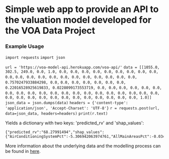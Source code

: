 # Simple web app to provide an API to the valuation model developed for the VOA Data Project



### Example Usage



`import requests`
`import json`

`url = 'https://voa-model-api.herokuapp.com/voa-api/'`
`data = [[1055.0, 302.5, 249.0, 0.0, 1.0, 0.0, 0.0, 0.0, 0.0, 0.0, 0.0, 0.0, 0.0, 0.0, 0.0,` 
         `0.0, 0.0, 0.0, 0.0, 0.0, 0.0, 0.0, 0.0, 0.0, 0.0, 0.0, 0.7570247933884298, 0.0,` 
         `0.0, 0.0, 0.0, 0.0, 0.0, 0.0, 0.22016528925619833, 0.0228099173553719, 0.0, 0.0,` 
         `0.0, 0.0, 0.0, 0.0, 0.0, 0.0, 0.0, 0.0, 0.0, 0.0, 0.0, 0.0, 0.0, 0.0, 0.0, 0.0,` 
         `0.0, 0.0, 0.0, 0.0, 0.0, 0.0, 0.0, 0.0, 0.0, 0.0, 0.0, 0.0, 0.0, 0.0, 1.0]]`
`json_data = json.dumps(data)`
`headers = {'content-type': 'application/json', 'Accept-Charset': 'UTF-8'}`
`r = requests.post(url, data=json_data, headers=headers)`
`print(r.text)`



Yields a dictionary with two keys: 'predicted_rv' and 'shap_values':

```
{"predicted_rv":"68.27991494","shap_values":{"AirConditioningSystemPct":-5.306942063974761,"AllMainAreasPct":-0.03446747378651801,"AreaUnderSupportedFloorPct":-0.0061089558567267565,"BarPct":-0.0004821223467996418,"BillingAuthorityCode":-32.00895246951492,"CPSpaces":-0.4576341188728618,"CanteenPct":0.0005043063061403403,"ChillStorePct":-0.005704371562293244,"ClassroomPct":0.0,"ColdStorePct":0.00035715469893517974,"ComputerRoomPct":0.00030918831520750176,"ExternalStoragePct":0.7212195578930345,"FirstFloorSalesPct":0.0,"GaragePct":0.11911436073779468,"GolfCoursePct":-0.06497364387504986,"GroundFirstOrSecondPct":1.514436257888296,"GroundFloorSalesPct":-2.639692352477138,"HallPct":0.0012519436785284944,"HardSurfacedFencedLand_02Pct":0.0014905616961751245,"HardSurfacedFencedLand_03Pct":-0.0677938844545953,"HardSurfacedUnfencedLandPct":-0.010431078911099623,"IndoorArenaPct":-0.12650487472057867,"InternalStoragePct":9.39191960101194,"KitchenPct":1.468289174695306,"LaboratoryPct":-0.02289867255673171,"LoungePct":0.000310397467651,"MessStaffRoomPct":-0.2686053256708588,"MezzanineFloorPct":-0.04157512876337754,"MiscellaneousAdditionPct":-0.02256200719194232,"NurseryPct":-0.0018700217736579976,"Office_02Pct":-24.15531784995338,"Office_03Pct":-0.13495297380580737,"OtherDescriptionPct":0.00977760431214137,"OtherFloorPct":-4.176480699832339,"OtherOADescriptionPct":-0.29247987733688346,"OutdoorArenaPct":-0.2224576565104443,"ParkingSpaceSPct":-0.30336622646903344,"PetrolForecourtandShopPct":0.0,"PortableBuildingPct":-0.019624613740219024,"ProductionAreaPct":0.031092560151921137,"ReceptionEntrancePct":-0.17008044096267808,"RemainingRetailZonePct":-0.5755623837701395,"RestaurantPct":-0.13735625522871692,"RetailAreaPct":-0.5166823849755398,"RetailZoneAPct":-11.268108228928297,"RetailZoneBPct":-2.630059331992407,"RetailZoneCPct":-3.9665451356314607,"RoughSurfacedFencedLand_02Pct":0.00019585084643723884,"RoughSurfacedFencedLand_03Pct":-0.03108540353647005,"SCATCodeOnly":-7.914659912485665,"ShowroomPct":-0.018294508775925686,"SingleBedSpacePct":-0.10441439962979027,"StorageContainerPct":-0.002888959193362036,"StorePct":0.35137723278930855,"Store_03Pct":-0.15760927297612345,"SupportedStorageFloorPct":-0.018368003876955304,"SurgeryPct":-0.02802089067312618,"TotalArea":-25.195087053821187,"TotalFloorAreaDryLeisureClubsPct":-0.0009058521403709874,"UnitofMeasurement_Int":-1.059231605195044,"UnsurfacedFencedLand_02Pct":0.0,"UnsurfacedFencedLand_03Pct":-0.023764870422870607,"UnsurfacedUnfencedLandPct":-0.0009097037883985033,"VehicleDisplaySpacesPct":-0.029459986055298547,"VehicleSpacesPct":-0.002193061039818842,"WarehousePct":0.03543518035079309,"WorksOfficePct":-0.00021165502696101897,"Workshop_02Pct":1.0419664535275088,"Workshop_03Pct":-0.01327820289369808}}
```

More information about the underlying data and the modelling process can be found in [here](https://github.com/pasbury/voa-data-project).



